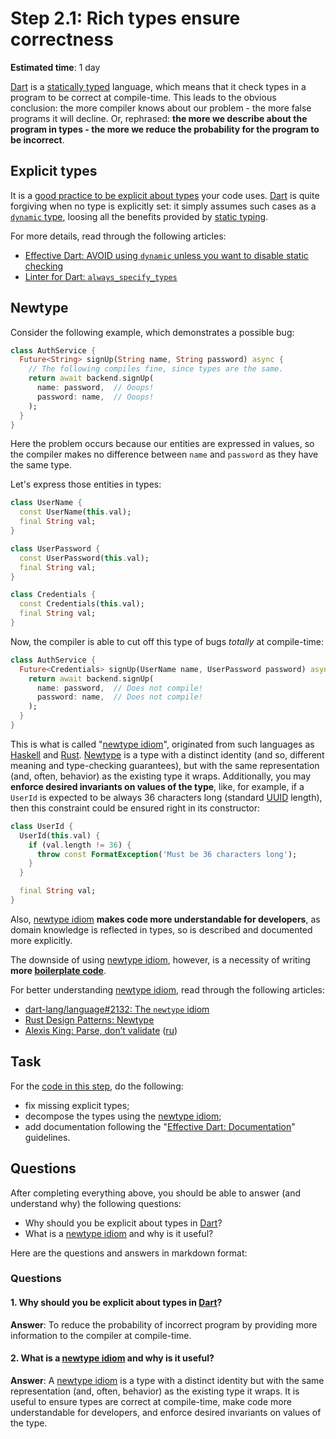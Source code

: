 Step 2.1: Rich types ensure correctness
=======================================

**Estimated time**: 1 day

[Dart] is a [statically typed][1] language, which means that it check types in a program to be correct at compile-time. This leads to the obvious conclusion: the more compiler knows about our problem - the more false programs it will decline. Or, rephrased: **the more we describe about the program in types - the more we reduce the probability for the program to be incorrect**.




## Explicit types

It is a [good practice to be explicit about types][12] your code uses. [Dart] is quite forgiving when no type is explicitly set: it simply assumes such cases as a [`dynamic` type][11], loosing all the benefits provided by [static typing][1].

For more details, read through the following articles:
- [Effective Dart: AVOID using `dynamic` unless you want to disable static checking][12]
- [Linter for Dart: `always_specify_types`][13]




## Newtype

Consider the following example, which demonstrates a possible bug:
```dart
class AuthService {
  Future<String> signUp(String name, String password) async {
    // The following compiles fine, since types are the same.
    return await backend.signUp(
      name: password,  // Ooops!
      password: name,  // Ooops!
    );
  }
}
```
Here the problem occurs because our entities are expressed in values, so the compiler makes no difference between `name` and `password` as they have the same type.

Let's express those entities in types:
```dart
class UserName {
  const UserName(this.val);
  final String val;
}

class UserPassword {
  const UserPassword(this.val);
  final String val;
}

class Credentials {
  const Credentials(this.val);
  final String val;
}
```

Now, the compiler is able to cut off this type of bugs _totally_ at compile-time:
```dart
class AuthService {
  Future<Credentials> signUp(UserName name, UserPassword password) async {
    return await backend.signUp(
      name: password,  // Does not compile!
      password: name,  // Does not compile!
    );
  }
}
```

This is what is called "[newtype idiom][21]", originated from such languages as [Haskell] and [Rust]. [Newtype][21] is a type with a distinct identity (and so, different meaning and type-checking guarantees), but with the same representation (and, often, behavior) as the existing type it wraps. Additionally, you may **enforce desired invariants on values of the type**, like, for example, if a `UserId` is expected to be always 36 characters long (standard [UUID] length), then this constraint could be ensured right in its constructor:
```dart
class UserId {
  UserId(this.val) {
    if (val.length != 36) {
      throw const FormatException('Must be 36 characters long');
    }
  }

  final String val;
}
```

Also, [newtype idiom][21] **makes code more understandable for developers**, as domain knowledge is reflected in types, so is described and documented more explicitly.

The downside of using [newtype idiom][21], however, is a necessity of writing **more [boilerplate code][25]**.

For better understanding [newtype idiom][21], read through the following articles:
- [dart-lang/language#2132: The `newtype` idiom][21]
- [Rust Design Patterns: Newtype][24]
- [Alexis King: Parse, don’t validate][22] ([ru][23])




## Task

For the [code in this step](task.dart), do the following:
- fix missing explicit types;
- decompose the types using the [newtype idiom][21];
- add documentation following the "[Effective Dart: Documentation]" guidelines.




## Questions

After completing everything above, you should be able to answer (and understand why) the following questions:
- Why should you be explicit about types in [Dart]?
- What is a [newtype idiom][21] and why is it useful?




[Dart]: https://dart.dev
[Effective Dart: Documentation]: https://dart.dev/guides/language/effective-dart/documentation
[Haskell]: https://www.haskell.org
[Rust]: https://www.rust-lang.org
[UUID]: https://en.wikipedia.org/wiki/Universally_unique_identifier

[1]: https://en.wikipedia.org/wiki/Type_system#STATIC
[11]: https://www.educative.io/answers/what-is-a-dynamic-type-in-dart
[12]: https://dart.dev/effective-dart/design#avoid-using-dynamic-unless-you-want-to-disable-static-checking
[13]: https://dart-lang.github.io/linter/lints/always_specify_types.html
[21]: https://github.com/dart-lang/language/issues/2132
[22]: https://lexi-lambda.github.io/blog/2019/11/05/parse-don-t-validate
[23]: https://habr.com/ru/post/498042
[24]: https://rust-unofficial.github.io/patterns/patterns/behavioural/newtype.html
[25]: https://en.wikipedia.org/wiki/Boilerplate_code


Here are the questions and answers in markdown format:

### Questions

#### 1. Why should you be explicit about types in [Dart]?

**Answer**: To reduce the probability of incorrect program by providing more information to the compiler at compile-time.

#### 2. What is a [newtype idiom][21] and why is it useful?

**Answer**: A [newtype idiom][21] is a type with a distinct identity but with the same representation (and, often, behavior) as the existing type it wraps. It is useful to ensure types are correct at compile-time, make code more understandable for developers, and enforce desired invariants on values of the type.